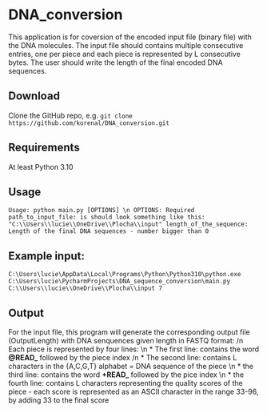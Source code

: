 # DNA_conversion
This application is for coversion of the encoded input file (binary file) with the DNA molecules. The input file should contains multiple consecutive entries, one per piece and each piece is represented by L consecutive bytes. The user should write the length of the final encoded DNA sequences.

## Download
Clone the GitHub repo, e.g. `git clone https://github.com/korenal/DNA_conversion.git`

## Requirements
At least Python 3.10

## Usage
`Usage: python main.py [OPTIONS] \n
OPTIONS:
	Required
	path_to_input_file: is should look something like this: "C:\\Users\\lucie\\OneDrive\\Plocha\\input"
 	length_of_the_sequence: Length of the final DNA sequences - number bigger than 0 `

## Example input: 
  `C:\Users\lucie\AppData\Local\Programs\Python\Python310\python.exe C:\Users\lucie\PycharmProjects\DNA_sequence_conversion\main.py C:\\Users\\lucie\\OneDrive\\Plocha\\input 7`

## Output
For the input file, this program will generate the corresponding output file (OutputLength) with DNA senquences given length in FASTQ format: /n
Each piece is represented by four lines: \n
	* The first line: contains the word **@READ_** followed by the piece index /n
 	* The second line: contains L characters in the {A,C,G,T} alphabet = DNA sequence of the piece \n
  	* the third line: contains the word **+READ_** followed by the pice index \n
   	* the fourth line: contains L characters representing the quality scores of the piece - each score is represented as an ASCII character in the range 33-96, by adding 33 to the final score




